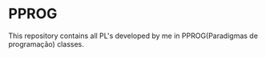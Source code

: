 # PPROG

This repository contains all PL's developed by me in PPROG(Paradigmas de programação) classes.

